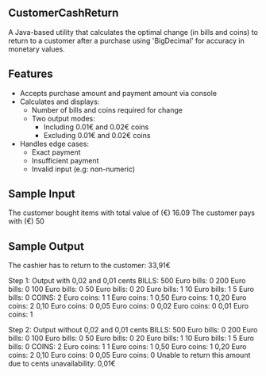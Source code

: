 ## CustomerCashReturn
A Java-based utility that calculates the optimal change (in bills and coins) to return to a customer after a purchase using 'BigDecimal' for accuracy in monetary values.


## Features

- Accepts purchase amount and payment amount via console
- Calculates and displays:
  - Number of bills and coins required for change
  - Two output modes:
    - Including 0.01€ and 0.02€ coins
    - Excluding 0.01€ and 0.02€ coins
- Handles edge cases:
  - Exact payment
  - Insufficient payment
  - Invalid input (e.g: non-numeric)


## Sample Input
The customer bought items with total value of (€)
16.09
The customer pays with (€)
50

## Sample Output
The cashier has to return to the customer: 33,91€

Step 1: Output with 0,02 and 0,01 cents 
BILLS:
500 Euro bills: 0
200 Euro bills: 0
100 Euro bills: 0
50 Euro bills: 0
20 Euro bills: 1
10 Euro bills: 1
5 Euro bills: 0
COINS:
2 Euro coins: 1
1 Euro coins: 1
0,50 Euro coins: 1
0,20 Euro coins: 2
0,10 Euro coins: 0
0,05 Euro coins: 0
0,02 Euro coins: 0
0,01 Euro coins: 1

Step 2: Output without 0,02 and 0,01 cents 
BILLS:
500 Euro bills: 0
200 Euro bills: 0
100 Euro bills: 0
50 Euro bills: 0
20 Euro bills: 1
10 Euro bills: 1
5 Euro bills: 0
COINS:
2 Euro coins: 1
1 Euro coins: 1
0,50 Euro coins: 1
0,20 Euro coins: 2
0,10 Euro coins: 0
0,05 Euro coins: 0
Unable to return this amount due to cents unavailability: 0,01€
